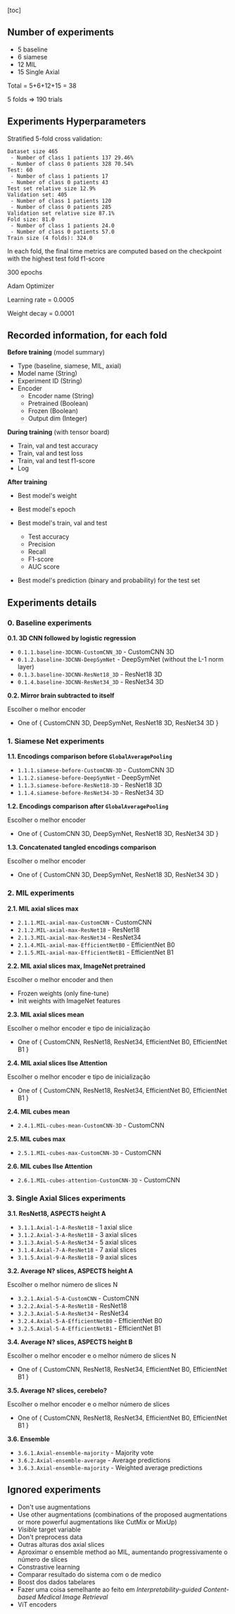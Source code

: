 [toc]

## Number of experiments

- 5 baseline
- 6 siamese
- 12 MIL
- 15 Single Axial 

Total = 5+6+12+15 = 38

5 folds => 190 trials





## Experiments Hyperparameters

Stratified 5-fold cross validation:

```
Dataset size 465
 - Number of class 1 patients 137 29.46%
 - Number of class 0 patients 328 70.54%
Test: 60
 - Number of class 1 patients 17
 - Number of class 0 patients 43
Test set relative size 12.9%
Validation set: 405
 - Number of class 1 patients 120
 - Number of class 0 patients 285
Validation set relative size 87.1%
Fold size: 81.0
 - Number of class 1 patients 24.0
 - Number of class 0 patients 57.0
Train size (4 folds): 324.0
```

In each fold, the final time metrics are computed based on the checkpoint with the highest test fold f1-score 

300 epochs

Adam Optimizer

Learning rate = 0.0005

Weight decay = 0.0001





## Recorded information, for each fold

**Before training** (model summary)

- Type (baseline, siamese, MIL, axial)
- Model name (String)
- Experiment ID (String)
- Encoder
    - Encoder name (String)
    - Pretrained (Boolean)
    - Frozen (Boolean)
    - Output dim (Integer)

**During training** (with tensor board)

- Train, val and test accuracy
- Train, val and test loss
- Train, val and test f1-score
- Log

**After training**

- Best model's weight

- Best model's epoch
- Best model's train, val and test
    - Test accuracy
    - Precision
    - Recall
    - F1-score
    - AUC score
- Best model's prediction (binary and probability) for the test set





## Experiments details

### 0. Baseline experiments

**0.1. 3D CNN followed by logistic regression**

- `0.1.1.baseline-3DCNN-CustomCNN_3D` - CustomCNN 3D
- `0.1.2.baseline-3DCNN-DeepSymNet` - DeepSymNet (without the L-1 norm layer)
- `0.1.3.baseline-3DCNN-ResNet18_3D` - ResNet18 3D
- `0.1.4.baseline-3DCNN-ResNet34_3D` - ResNet34 3D

**0.2. Mirror brain subtracted to itself**

Escolher o melhor encoder

- One of { CustomCNN 3D, DeepSymNet, ResNet18 3D, ResNet34 3D }



### 1. Siamese Net experiments

**1.1. Encodings comparison before `GlobalAveragePooling`**

- `1.1.1.siamese-before-CustomCNN-3D` - CustomCNN 3D
- `1.1.2.siamese-before-DeepSymNet` - DeepSymNet
- `1.1.3.siamese-before-ResNet18-3D` - ResNet18 3D
- `1.1.4.siamese-before-ResNet34-3D` - ResNet34 3D

**1.2. Encodings comparison after `GlobalAveragePooling`**

Escolher o melhor encoder

- One of { CustomCNN 3D, DeepSymNet, ResNet18 3D, ResNet34 3D }

**1.3. Concatenated tangled encodings comparison**

Escolher o melhor encoder

- One of { CustomCNN 3D, DeepSymNet, ResNet18 3D, ResNet34 3D }



### 2. MIL experiments

**2.1. MIL axial slices max**

- `2.1.1.MIL-axial-max-CustomCNN` - CustomCNN
- `2.1.2.MIL-axial-max-ResNet18` - ResNet18
- `2.1.3.MIL-axial-max-ResNet34` - ResNet34
- `2.1.4.MIL-axial-max-EfficientNetB0` - EfficientNet B0
- `2.1.5.MIL-axial-max-EfficientNetB1` - EfficientNet B1

**2.2. MIL axial slices max, ImageNet pretrained**

Escolher o melhor encoder and then

- Frozen weights (only fine-tune)
- Init weights with ImageNet features

**2.3. MIL axial slices mean**

Escolher o melhor encoder e tipo de inicialização

- One of { CustomCNN, ResNet18, ResNet34, EfficientNet B0, EfficientNet B1 }

**2.4. MIL axial slices Ilse Attention**

Escolher o melhor encoder e tipo de inicialização

- One of { CustomCNN, ResNet18, ResNet34, EfficientNet B0, EfficientNet B1 }

**2.4. MIL cubes mean**

- `2.4.1.MIL-cubes-mean-CustomCNN-3D` - CustomCNN

**2.5. MIL cubes max**

- `2.5.1.MIL-cubes-max-CustomCNN-3D` - CustomCNN

**2.6. MIL cubes Ilse Attention**

- `2.6.1.MIL-cubes-attention-CustomCNN-3D` - CustomCNN



### 3. Single Axial Slices experiments

**3.1. ResNet18, ASPECTS height A**

- `3.1.1.Axial-1-A-ResNet18` - 1 axial slice
- `3.1.2.Axial-3-A-ResNet18` - 3 axial slices
- `3.1.3.Axial-5-A-ResNet34` - 5 axial slices
- `3.1.4.Axial-7-A-ResNet18` - 7 axial slices
- `3.1.5.Axial-9-A-ResNet18` - 9 axial slices

**3.2. Average N? slices, ASPECTS height A**

Escolher o melhor número de slices N

- `3.2.1.Axial-5-A-CustomCNN` - CustomCNN
- `3.2.2.Axial-5-A-ResNet18` - ResNet18
- `3.2.3.Axial-5-A-ResNet34` - ResNet34
- `3.2.4.Axial-5-A-EfficientNetB0` - EfficientNet B0
- `3.2.5.Axial-5-A-EfficientNetB1` - EfficientNet B1

**3.4. Average N? slices, ASPECTS height B**

Escolher o melhor encoder e o melhor número de slices N

- One of { CustomCNN, ResNet18, ResNet34, EfficientNet B0, EfficientNet B1 }

**3.5. Average N? slices, cerebelo?**

Escolher o melhor encoder e o melhor número de slices

- One of { CustomCNN, ResNet18, ResNet34, EfficientNet B0, EfficientNet B1 }

**3.6. Ensemble**

- `3.6.1.Axial-ensemble-majority` - Majority vote
- `3.6.2.Axial-ensemble-average` - Average predictions
- `3.6.3.Axial-ensemble-majority` - Weighted average predictions





## Ignored experiments

- Don't use augmentations
- Use other augmentations (combinations of the proposed augmentations or more powerful augmentations like CutMix or MixUp)
- *Visible* target variable
- Don't preprocess data
- Outras alturas dos axial slices
- Aproximar o ensemble method ao MIL, aumentando progressivamente o número de slices
- Constrastive learning
- Comparar resultado do sistema com o de medico
- Boost dos dados tabelares
- Fazer uma coisa semelhante ao feito em *Interpretability-guided Content-based Medical Image Retrieval*
- ViT encoders
